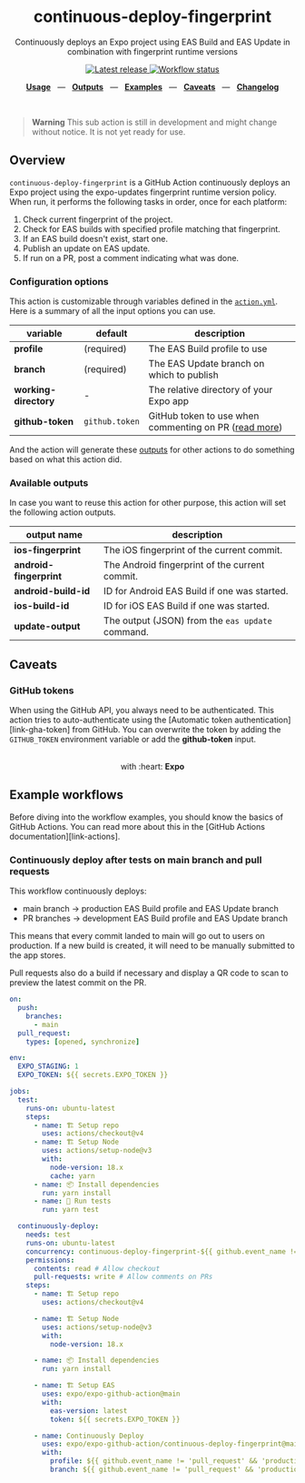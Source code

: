 <div align="center">
  <h1>continuous-deploy-fingerprint</h1>
  <p>Continuously deploys an Expo project using EAS Build and EAS Update in combination with fingerprint runtime versions</p>
</div>

<p align="center">
  <a href="https://github.com/expo/expo-github-action/releases" title="Latest release">
    <picture>
      <source media="(prefers-color-scheme: dark)" srcset="https://img.shields.io/github/package-json/v/expo/expo-github-action?style=flat-square&color=0366D6&labelColor=49505A">
      <img alt="Latest release" src="https://img.shields.io/github/package-json/v/expo/expo-github-action?style=flat-square&color=0366D6&labelColor=D1D5DA" />
    </picture>
  </a>
  <a href="https://github.com/expo/expo-github-action/actions" title="Workflow status">
    <picture>
      <source media="(prefers-color-scheme: dark)" srcset="https://img.shields.io/github/actions/workflow/status/expo/expo-github-action/test.yml?branch=main&style=flat-square&labelColor=49505A">
      <img alt="Workflow status" src="https://img.shields.io/github/actions/workflow/status/expo/expo-github-action/test.yml?branch=main&style=flat-square&labelColor=D1D5DA" />
    </picture>
  </a>
</p>

<p align="center">
  <a href="#usage"><b>Usage</b></a>
  &nbsp;&nbsp;&mdash;&nbsp;&nbsp;
  <a href="#available-outputs"><b>Outputs</b></a>
  &nbsp;&nbsp;&mdash;&nbsp;&nbsp;
  <a href="#example-workflows"><b>Examples</b></a>
  &nbsp;&nbsp;&mdash;&nbsp;&nbsp;
  <a href="#caveats"><b>Caveats</b></a>
  &nbsp;&nbsp;&mdash;&nbsp;&nbsp;
  <a href="https://github.com/expo/expo-github-action/blob/main/CHANGELOG.md"><b>Changelog</b></a>
</p>

<br />

> **Warning**
> This sub action is still in development and might change without notice. It is not yet ready for use.

## Overview

`continuous-deploy-fingerprint` is a GitHub Action continuously deploys an Expo project using the expo-updates fingerprint runtime version policy. When run, it performs the following tasks in order, once for each platform:
1. Check current fingerprint of the project.
2. Check for EAS builds with specified profile matching that fingerprint.
3. If an EAS build doesn't exist, start one.
4. Publish an update on EAS update.
5. If run on a PR, post a comment indicating what was done.

### Configuration options

This action is customizable through variables defined in the [`action.yml`](action.yml).
Here is a summary of all the input options you can use.

| variable                           | default          | description                                                             |
| ---------------------------------- | ---------------- | ----------------------------------------------------------------------- |
| **profile**                        | (required)       | The EAS Build profile to use |
| **branch**                     | (required)       | The EAS Update branch on which to publish |
| **working-directory**              | -                | The relative directory of your Expo app                                 |
| **github-token**                   | `github.token`   | GitHub token to use when commenting on PR ([read more](#github-tokens)) |

And the action will generate these [outputs](#available-outputs) for other actions to do something based on what this action did.

### Available outputs

In case you want to reuse this action for other purpose, this action will set the following action outputs.

| output name              | description                                                                                                                                                                                   |
| ------------------------ | ------------------------------ |
| **ios-fingerprint**      | The iOS fingerprint of the current commit.          |
| **android-fingerprint**  | The Android fingerprint of the current commit.                 |
| **android-build-id**  | ID for Android EAS Build if one was started. |
| **ios-build-id**  | ID for iOS EAS Build if one was started.         |
| **update-output**     | The output (JSON) from the `eas update` command. |

## Caveats

### GitHub tokens

When using the GitHub API, you always need to be authenticated.
This action tries to auto-authenticate using the [Automatic token authentication][link-gha-token] from GitHub.
You can overwrite the token by adding the `GITHUB_TOKEN` environment variable or add the **github-token** input.

<div align="center">
  <br />
  with :heart:&nbsp;<strong>Expo</strong>
  <br />
</div>

## Example workflows

Before diving into the workflow examples, you should know the basics of GitHub Actions.
You can read more about this in the [GitHub Actions documentation][link-actions].

### Continuously deploy after tests on main branch and pull requests

This workflow continuously deploys:
- main branch -> production EAS Build profile and EAS Update branch
- PR branches -> development EAS Build profile and EAS Update branch

This means that every commit landed to main will go out to users on production. If a new build is created, it will need to be manually submitted to the app stores.

Pull requests also do a build if necessary and display a QR code to scan to preview the latest commit on the PR.

```yml
on:
  push:
    branches:
      - main
  pull_request:
    types: [opened, synchronize]

env:
  EXPO_STAGING: 1
  EXPO_TOKEN: ${{ secrets.EXPO_TOKEN }}

jobs:
  test:
    runs-on: ubuntu-latest
    steps:
      - name: 🏗 Setup repo
        uses: actions/checkout@v4
      - name: 🏗 Setup Node
        uses: actions/setup-node@v3
        with:
          node-version: 18.x
          cache: yarn
      - name: 📦 Install dependencies
        run: yarn install
      - name: 🧪 Run tests
        run: yarn test

  continuously-deploy:
    needs: test
    runs-on: ubuntu-latest
    concurrency: continuous-deploy-fingerprint-${{ github.event_name != 'pull_request' && 'main' || github.run_id }}
    permissions:
      contents: read # Allow checkout
      pull-requests: write # Allow comments on PRs
    steps:
      - name: 🏗 Setup repo
        uses: actions/checkout@v4

      - name: 🏗 Setup Node
        uses: actions/setup-node@v3
        with:
          node-version: 18.x

      - name: 📦 Install dependencies
        run: yarn install

      - name: 🏗 Setup EAS
        uses: expo/expo-github-action@main
        with:
          eas-version: latest
          token: ${{ secrets.EXPO_TOKEN }}

      - name: Continuously Deploy
        uses: expo/expo-github-action/continuous-deploy-fingerprint@main
        with:
          profile: ${{ github.event_name != 'pull_request' && 'production' || 'development' }}
          branch: ${{ github.event_name != 'pull_request' && 'production' || 'development' }}
```
